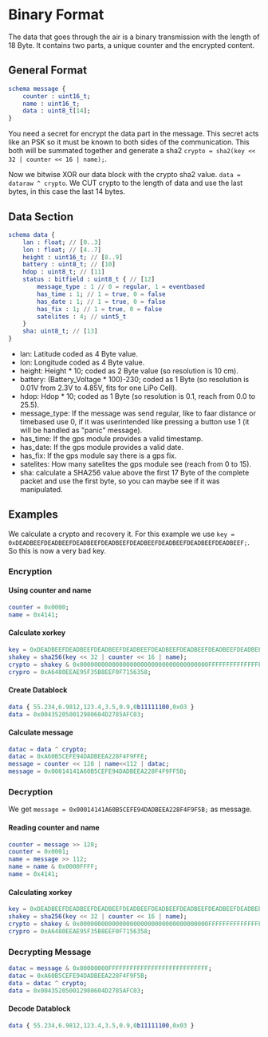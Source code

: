 # Binary Format
The data that goes through the air is a binary transmission with the length of 18 Byte.
It contains two parts, a unique counter and the encrypted content.
## General Format
```elm
schema message {
    counter : uint16_t;
    name : uint16_t;
    data : uint8_t[14];
}
```
You need a secret for encrypt the data part in the message. This secret acts like an PSK so it must be 
known to both sides of the communication. This both will be summated together and generate a 
sha2 `crypto = sha2(key << 32 | counter << 16 | name);`.

Now we bitwise XOR our data block with the crypto sha2 value. `data = dataraw ^ crypto`. 
We CUT crypto to the length of data and use the last bytes, in this case the last 14 bytes.

## Data Section
```elm
schema data {
    lan : float; // [0..3]
    lon : float; // [4..7]
    height : uint16_t; // [8..9]
    battery : uint8_t; // [10]
    hdop : uint8_t; // [11]
    status : bitfield : uint8_t { // [12]
        message_type : 1 // 0 = regular, 1 = eventbased
        has_time : 1; // 1 = true, 0 = false
        has_date : 1; // 1 = true, 0 = false
        has_fix : 1; // 1 = true, 0 = false
        satelites : 4; // uint5_t
    }
    sha: uint8_t; // [13]
}
```
* lan: Latitude coded as 4 Byte value.
* lon: Longitude coded as 4 Byte value.
* height: Height * 10; coded as 2 Byte value (so resolution is 10 cm).
* battery: (Battery_Voltage * 100)-230; coded as 1 Byte (so resolution is 0.01V from 2.3V to 4.85V, fits for one LiPo Cell).
* hdop: Hdop * 10; coded as 1 Byte (so resolution is 0.1, reach from 0.0 to 25.5).
* message_type: If the message was send regular, like to faar distance or timebased use 0, if it was userintended like pressing a button use 1 (it will be handled as "panic" message).
* has_time: If the gps module provides a valid timestamp.
* has_date: If the gps module provides a valid date.
* has_fix: If the gps module say there is a gps fix.
* satelites: How many satelites the gps module see (reach from 0 to 15).
* sha: calculate a SHA256 value above the first 17 Byte of the complete packet and use the first byte, so you can maybe see if it was manipulated.
## Examples
We calculate a crypto and recovery it. For this example we use `key = 0xDEADBEEFDEADBEEFDEADBEEFDEADBEEFDEADBEEFDEADBEEFDEADBEEFDEADBEEF;`.
So this is now a very bad key.

### Encryption
#### Using counter and name
```elm 
counter = 0x0000;
name = 0x4141;
```
#### Calculate xorkey
```elm 
key = 0xDEADBEEFDEADBEEFDEADBEEFDEADBEEFDEADBEEFDEADBEEFDEADBEEFDEADBEEF;
shakey = sha256(key << 32 | counter << 16 | name);
crypto = shakey & 0x000000000000000000000000000000000000FFFFFFFFFFFFFFFFFFFFFFFFFFFF;
crypro = 0xA6480EEAE95F35B8EEF0F7156358;
```
#### Create Datablock
```elm 
data { 55.234,6.9812,123.4,3.5,0.9,0b11111100,0x03 }
data = 0x004352050012980604D2785AFC03;
```
#### Calculate message
```elm 
datac = data ^ crypto;
datac = 0xA60B5CEFE94DADBEEA228F4F9FFE;
message = counter << 128 | name<<112 | datac;
message = 0x00014141A60B5CEFE94DADBEEA228F4F9FF5B;
```

### Decryption
We get `message = 0x00014141A60B5CEFE94DADBEEA228F4F9F5B;` as message.
#### Reading counter and name
```elm 
counter = message >> 128;
counter = 0x0001;
name = message >> 112;
name = name & 0x0000FFFF;
name = 0x4141;
```
#### Calculating xorkey
```elm 
key = 0xDEADBEEFDEADBEEFDEADBEEFDEADBEEFDEADBEEFDEADBEEFDEADBEEFDEADBEEF;
shakey = sha256(key << 32 | counter << 16 | name);
crypto = shakey & 0x000000000000000000000000000000000000FFFFFFFFFFFFFFFFFFFFFFFFFFFF;
crypro = 0xA6480EEAE95F35B8EEF0F7156358;
```
### Decrypting Message
```elm 
datac = message & 0x00000000FFFFFFFFFFFFFFFFFFFFFFFFFFFF;
datac = 0xA60B5CEFE94DADBEEA228F4F9F5B;
data = datac ^ crypto;
data = 0x004352050012980604D2785AFC03;
```
#### Decode Datablock
```elm 
data { 55.234,6.9812,123.4,3.5,0.9,0b11111100,0x03 }
```